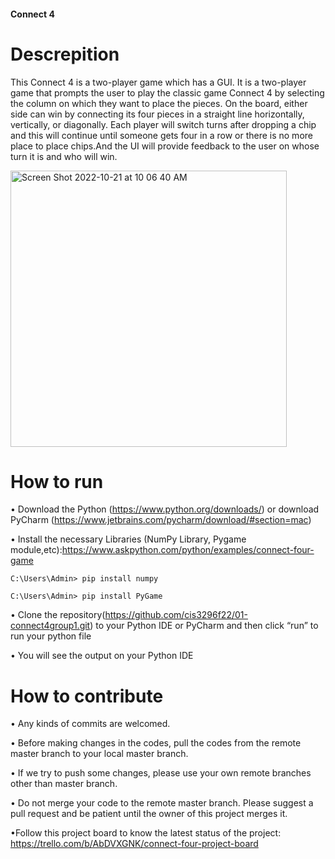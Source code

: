 

#### Connect 4 

# Descrepition 

This Connect 4 is a two-player game which has a GUI. It is a two-player game that prompts the user to play the classic game Connect 4 by selecting the column on which they want to place the pieces. On the board, either side can win by connecting its four pieces in a straight line horizontally, vertically, or diagonally. Each player will switch turns after dropping a chip and this will continue until someone gets four in a row or there is no more place to place chips.And the UI will provide feedback to the user on whose turn it is and who will win.

<img width="442" alt="Screen Shot 2022-10-21 at 10 06 40 AM" src="https://user-images.githubusercontent.com/64655186/197215449-45973276-48bd-4c55-a0d3-71d14db10685.png">



# How to run


•	Download the Python (https://www.python.org/downloads/) or download PyCharm (https://www.jetbrains.com/pycharm/download/#section=mac)

• Install the  necessary Libraries (NumPy Library, Pygame module,etc):https://www.askpython.com/python/examples/connect-four-game
  
   ```
  C:\Users\Admin> pip install numpy
  ```
  ``` 
  C:\Users\Admin> pip install PyGame
  ```
  
 
  
 • 	Clone the repository(https://github.com/cis3296f22/01-connect4group1.git) to your Python IDE or PyCharm and then click “run” to run  your python file 
  
 • You will see the output on your Python IDE
 



# How to contribute
•	Any kinds of commits are welcomed.

•	Before making changes in the codes, pull the codes from the remote master branch to your local master branch.

•	If we try to push some changes, please use your  own remote branches other than master branch.

•	Do not merge your code to the remote master branch. Please suggest a pull request and be patient until the owner of this project merges it.

•Follow this project board to know the latest status of the project: https://trello.com/b/AbDVXGNK/connect-four-project-board



